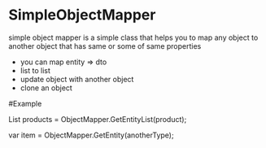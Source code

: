 # SimpleObjectMapper
simple object mapper is a simple class that helps you to map any object to another object that has same or some of same properties 
- you can map entity => dto 
- list to list 
- update object with another object 
- clone an object 

#Example 

List<ProductDto> products = ObjectMapper.GetEntityList<ProductDto>(product);
  
var item = ObjectMapper.GetEntity<Type>(anotherType);
